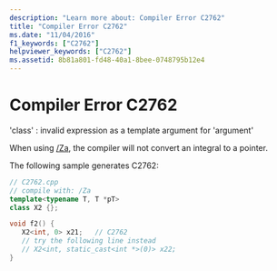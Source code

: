 ```yaml
---
description: "Learn more about: Compiler Error C2762"
title: "Compiler Error C2762"
ms.date: "11/04/2016"
f1_keywords: ["C2762"]
helpviewer_keywords: ["C2762"]
ms.assetid: 8b81a801-fd48-40a1-8bee-0748795b12e4
---
```

# Compiler Error C2762

'class' : invalid expression as a template argument for 'argument'

When using [/Za](../../build/reference/za-ze-disable-language-extensions.md), the compiler will not convert an integral to a pointer.

The following sample generates C2762:

```cpp
// C2762.cpp
// compile with: /Za
template<typename T, T *pT>
class X2 {};

void f2() {
   X2<int, 0> x21;   // C2762
   // try the following line instead
   // X2<int, static_cast<int *>(0)> x22;
}
```
